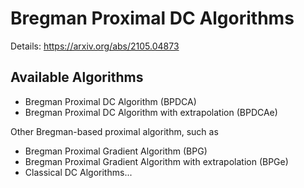 # Bregman Proximal DC Algorithms
Details: https://arxiv.org/abs/2105.04873

## Available Algorithms
- Bregman Proximal DC Algorithm (BPDCA)
- Bregman Proximal DC Algorithm with extrapolation (BPDCAe)

Other Bregman-based proximal algorithm, such as
- Bregman Proximal Gradient Algorithm (BPG)
- Bregman Proximal Gradient Algorithm with extrapolation (BPGe)
- Classical DC Algorithms...
